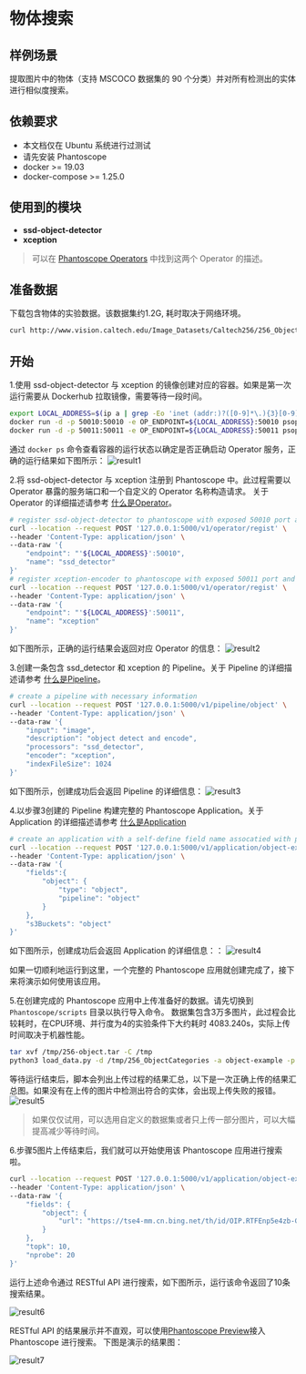 # 物体搜索

## 样例场景
提取图片中的物体（支持 MSCOCO 数据集的 90 个分类）并对所有检测出的实体进行相似度搜索。

## 依赖要求
- 本文档仅在 Ubuntu 系统进行过测试
- 请先安装 Phantoscope
- docker >= 19.03
- docker-compose >= 1.25.0

##  使用到的模块
- **ssd-object-detector**
- **xception**
> 可以在 [Phantoscope Operators](https://github.com/zilliztech/phantoscope/blob/master/operators/README.md) 中找到这两个 Operator 的描述。

##  准备数据
下载包含物体的实验数据。该数据集约1.2G, 耗时取决于网络环境。
```bash
curl http://www.vision.caltech.edu/Image_Datasets/Caltech256/256_ObjectCategories.tar -o /tmp/256-object.tar
```

## 开始 
1.使用 ssd-object-detector 与 xception 的镜像创建对应的容器。如果是第一次运行需要从 Dockerhub 拉取镜像，需要等待一段时间。
```bash
export LOCAL_ADDRESS=$(ip a | grep -Eo 'inet (addr:)?([0-9]*\.){3}[0-9]*' | grep -Eo '([0-9]*\.){3}[0-9]*' | grep -v '127.0.0.1'| head -n 1)
docker run -d -p 50010:50010 -e OP_ENDPOINT=${LOCAL_ADDRESS}:50010 psoperator/ssd-detector:latest
docker run -d -p 50011:50011 -e OP_ENDPOINT=${LOCAL_ADDRESS}:50011 psoperator/xception-encoder:latest
```

通过 ```docker ps``` 命令查看容器的运行状态以确定是否正确启动 Operator 服务，正确的运行结果如下图所示：
![result1](/.github/example/object-example1.png)

2.将 ssd-object-detector 与 xception 注册到 Phantoscope 中。此过程需要以 Operator 暴露的服务端口和一个自定义的 Operator 名称构造请求。
关于 Operator 的详细描述请参考 [什么是Operator](https://github.com/zilliztech/phantoscope/blob/master/docs/site/zh-CN/tutorials/operator.md)。
```bash
# register ssd-object-detector to phantoscope with exposed 50010 port and a self-defined name 'ssd_detector'
curl --location --request POST '127.0.0.1:5000/v1/operator/regist' \
--header 'Content-Type: application/json' \
--data-raw '{
    "endpoint": "'${LOCAL_ADDRESS}':50010",
    "name": "ssd_detector"
}'
# register xception-encoder to phantoscope with exposed 50011 port and a self-defined name 'xception'
curl --location --request POST '127.0.0.1:5000/v1/operator/regist' \
--header 'Content-Type: application/json' \
--data-raw '{
    "endpoint": "'${LOCAL_ADDRESS}':50011",
    "name": "xception"
}'
```
如下图所示，正确的运行结果会返回对应 Operator 的信息：
![result2](/.github/example/object-example2.png)

3.创建一条包含 ssd_detector 和 xception 的 Pipeline。关于 Pipeline 的详细描述请参考 [什么是Pipeline](https://github.com/zilliztech/phantoscope/blob/master/docs/site/zh-CN/tutorials/pipeline.md)。
```bash
# create a pipeline with necessary information
curl --location --request POST '127.0.0.1:5000/v1/pipeline/object' \
--header 'Content-Type: application/json' \
--data-raw '{
	"input": "image",
	"description": "object detect and encode",
	"processors": "ssd_detector",
	"encoder": "xception",
	"indexFileSize": 1024
}'
```
如下图所示，创建成功后会返回 Pipeline 的详细信息：
![result3](/.github/example/object-example3.png)

4.以步骤3创建的 Pipeline 构建完整的 Phantoscope Application。关于 Application 的详细描述请参考 [什么是Application](https://github.com/zilliztech/phantoscope/blob/master/docs/site/zh-CN/tutorials/application.md)
```bash
# create an application with a self-define field name assocatied with pipeline created in step3 
curl --location --request POST '127.0.0.1:5000/v1/application/object-example' \
--header 'Content-Type: application/json' \
--data-raw '{
    "fields":{
        "object": {
            "type": "object",
            "pipeline": "object"
        }
    },
    "s3Buckets": "object"
}'
```
如下图所示，创建成功后会返回 Application 的详细信息：：
![result4](/.github/example/object-example4.png)

如果一切顺利地运行到这里，一个完整的 Phantoscope 应用就创建完成了，接下来将演示如何使用该应用。

5.在创建完成的 Phantoscope 应用中上传准备好的数据。请先切换到 ```Phantoscope/scripts``` 目录以执行导入命令。
数据集包含3万多图片，此过程会比较耗时，在CPU环境、并行度为4的实验条件下大约耗时 4083.240s，实际上传时间取决于机器性能。

```bash
tar xvf /tmp/256-object.tar -C /tmp
python3 load_data.py -d /tmp/256_ObjectCategories -a object-example -p object
```
等待运行结束后，脚本会列出上传过程的结果汇总，以下是一次正确上传的结果汇总图。如果没有在上传的图片中检测出符合的实体，会出现上传失败的报错。
![result5](/.github/example/object-example5.png)

> 如果仅仅试用，可以选用自定义的数据集或者只上传一部分图片，可以大幅提高减少等待时间。

6.步骤5图片上传结束后，我们就可以开始使用该 Phantoscope 应用进行搜索啦。
```bash
curl --location --request POST '127.0.0.1:5000/v1/application/object-example/search' \
--header 'Content-Type: application/json' \
--data-raw '{
	"fields": {
        "object": {
            "url": "https://tse4-mm.cn.bing.net/th/id/OIP.RTFEnp5e4zb-CkbYvO1KfwHaHT?pid=Api&rs=1"
        }
    },
    "topk": 10,
    "nprobe": 20
}'
```
运行上述命令通过 RESTful API 进行搜索，如下图所示，运行该命令返回了10条搜索结果。

![result6](/.github/example/object-example6.png)

RESTful API 的结果展示并不直观，可以使用[Phantoscope Preview](https://github.com/zilliztech/phantoscope/blob/master/docs/site/zh-CN/tutorials/preview.md)接入 Phantoscope 进行搜索。
下图是演示的结果图：

![result7](/.github/example/object-example7.png)


